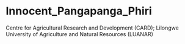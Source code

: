 # Innocent_Pangapanga_Phiri
Centre for Agricultural Research and Development (CARD); Lilongwe University of Agriculture and Natural Resources (LUANAR)
